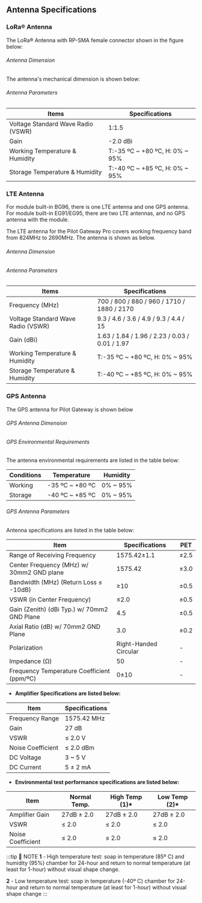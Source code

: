 ## Antenna Specifications

### LoRa® Antenna

The LoRa® Antenna with RP-SMA female connector shown in the figure below:

<rk-img
  src="/assets/images/datasheet/rak7243c/lora-antenna-overview.png"
  width="50%"
  figure-number="9"
  caption="LoRa® Antenna Overview"
/>

###### Antenna Dimension

The antenna's mechanical dimension is shown below:

<rk-img
  src="/assets/images/datasheet/rak7243c/lora-antenna-dimensions.png"
  width="50%"
  figure-number="10"
  caption="LoRa® Antenna Dimension in mm"
/>

###### Antenna Parameters

| Items                              | Specifications                 |
| ---------------------------------- | ------------------------------ |
| Voltage Standard Wave Radio (VSWR) | 1:1.5                          |
| Gain                               | -2.0 dBi                       |
| Working Temperature &amp; Humidity | T:-35 ºC ~ +80 ºC, H: 0% ~ 95% |
| Storage Temperature &amp; Humidity | T:-40 ºC ~ +85 ºC, H: 0% ~ 95% |


### LTE Antenna

For module built-in BG96, there is one LTE antenna and one GPS antenna. For module
built-in EG91/EG95, there are two LTE antennas, and no GPS antenna with the module.

The LTE antenna for the Pilot Gateway Pro covers working frequency band
from 824MHz to 2690MHz. The antenna is shown as below.    

<rk-img
  src="/assets/images/datasheet/rak7243c/lte-antenna.jpg"
  width="50%"
  figure-number="11"
  caption="LTE Antenna"
/>

###### Antenna Dimension

<rk-img
  src="/assets/images/datasheet/rak7243c/lte-antenna-dimensions.jpg"
  width="50%"
  figure-number="12"
  caption="LTE Antenna Dimension"
/>

###### Antenna Parameters

| Items                              | Specifications                                 |
| ---------------------------------- | ---------------------------------------------- |
| Frequency (MHz)                    | 700 / 800 / 880 / 960 / 1710 / 1880 / 2170     |
| Voltage Standard Wave Radio (VSWR) | 9.3 / 4.6 / 3.6 / 4.9 / 9.3 / 4.4 / 15         |
| Gain (dBi)                         | 1.63 / 1.84 / 1.96 / 2.23 / 0.03 / 0.01 / 1.97 |
| Working Temperature &amp; Humidity | T:-35 ºC ~ +80 ºC, H: 0% ~ 95%                 |
| Storage Temperature &amp; Humidity | T:-40 ºC ~ +85 ºC, H: 0% ~ 95%                 |


### GPS Antenna

The GPS antenna for Pilot Gateway is shown below

<rk-img
  src="/assets/images/datasheet/rak7243c/gps-antenna.jpg"
  width="50%"
  figure-number="13"
  caption="GPS Antenna"
/>

###### GPS Antenna Dimension

<rk-img
  src="/assets/images/datasheet/rak7243c/gps-antenna-dimensions.jpg"
  width="75%"
  figure-number="14"
  caption="GPS Antenna Dimensions"
/>

###### GPS Environmental Requirements

The antenna environmental requirements are listed in the table below:

| Conditions | Temperature     | Humidity |
| ---------- | --------------- | -------- |
| Working    | -35 ºC ~ +80 ºC | 0% ~ 95% |
| Storage    | -40 ºC ~ +85 ºC | 0% ~ 95% |


###### GPS Antenna Parameters

Antenna specifications are listed in the table below:

| Item                                        | Specifications        | PET  |
| ------------------------------------------- | --------------------- | ---- |
| Range of Receiving Frequency                | 1575.42±1.1           | ±2.5 |
| Center Frequency (MHz) w/ 30mm2 GND plane   | 1575.42               | ±3.0 |
| Bandwidth (MHz) (Return Loss ≤ -10dB)       | ≥10                   | ±0.5 |
| VSWR (in Center Frequency)                  | ≤2.0                  | ±0.5 |
| Gain (Zenith) (dBi Typ.) w/ 70mm2 GND Plane | 4.5                   | ±0.5 |
| Axial Ratio (dB) w/ 70mm2 GND Plane         | 3.0                   | ±0.2 |
| Polarization                                | Right-Handed Circular | -    |
| Impedance (Ω)                               | 50                    | -    |
| Frequency Temperature Coefficient (ppm/ºC)  | 0±10                  | -    |


- **Amplifier Specifications are listed below:**

| Item              | Specifications |
| ----------------- | -------------- |
| Frequency Range   | 1575.42 MHz    |
| Gain              | 27 dB          |
| VSWR              | ≤ 2.0 V        |
| Noise Coefficient | ≤ 2.0 dBm      |
| DC Voltage        | 3 ~ 5 V        |
| DC Current        | 5 ± 2 mA       |


- **Environmental test performance specifications are listed below:**

| Item              | Normal Temp. | High Temp (1)* | Low Temp (2)* |
| ----------------- | ------------ | -------------- | ------------- |
| Amplifier Gain    | 27dB ± 2.0   | 27dB ± 2.0     | 27dB ± 2.0    |
| VSWR              | ≤ 2.0        | ≤ 2.0          | ≤ 2.0         |
| Noise Coefficient | ≤ 2.0        | ≤ 2.0          | ≤ 2.0         |


:::tip 📝 NOTE
**1** - High temperature test: soap in temperature (85º C) and humidity (95%) chamber for 24-hour and return to normal temperature (at least for 1-hour) without visual shape change.

**2** - Low temperature test: soap in temperature (-40º C) chamber for 24-hour and return to normal temperature (at least for 1-hour) without visual shape change
:::

